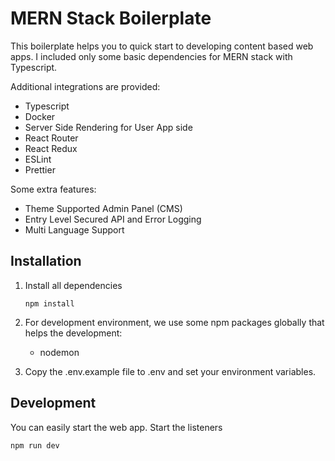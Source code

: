 # MERN Stack Boilerplate

This boilerplate helps you to quick start to developing content based web apps. I included only some basic dependencies for MERN stack with Typescript.

Additional integrations are provided:

- Typescript
- Docker
- Server Side Rendering for User App side
- React Router
- React Redux
- ESLint
- Prettier

Some extra features:

- Theme Supported Admin Panel (CMS)
- Entry Level Secured API and Error Logging
- Multi Language Support

## Installation

1. Install all dependencies

   ```shellscript
   npm install
   ```

1. For development environment, we use some npm packages globally that helps the development:

   - nodemon

1. Copy the .env.example file to .env and set your environment variables.

## Development

You can easily start the web app. Start the listeners

```shellscript
npm run dev
```
